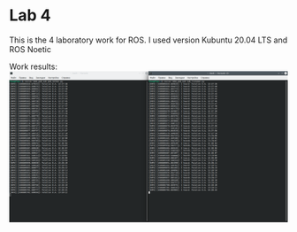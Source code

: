 # Lab 4

This is the 4 laboratory work for ROS. I used version Kubuntu 20.04 LTS and ROS Noetic

Work results:
![Sample1](/screen1.png)

